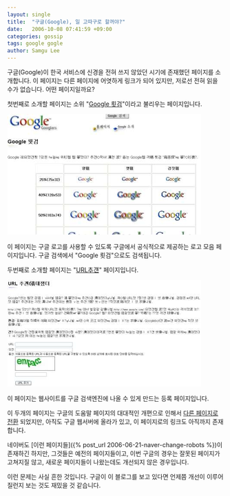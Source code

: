 ```yaml
---
layout: single
title:  "구글(Google), 일 고따구로 할꺼야?"
date:   2006-10-08 07:41:59 +09:00
categories: gossip
tags: google gogle
author: Samgu Lee
---
```

구글(Google)이 한국 서비스에 신경을 전혀 쓰지 않았던 시기에 존재했던 페이지를 소개합니다. 이 페이지는 다른 페이지에 어엿하게 링크가 되어 있지만, 저로선 전혀 읽을 수가 없습니다. 어떤 페이지일까요?

첫번째로 소개할 페이지는 소위 "[Google 룃검](http://www.google.co.kr/stickers.html)"이라고 불리우는 페이지입니다.

![구글 룃검](/assets/google_rutgum.jpg)

이 페이지는 구글 로고를 사용할 수 있도록 구글에서 공식적으로 제공하는 로고 모음 페이지입니다. 구글 검색에서 "Google 룃검"으로도 검색됩니다.

두번째로 소개할 페이지는 "[URL추걘](http://www.google.co.kr/addurl/?continue=/addurl)" 페이지입니다.

![URL추걘](/assets/google_add.jpg)

이 페이지는 웹사이트를 구글 검색엔진에 나올 수 있게 만드는 등록 페이지입니다.

이 두개의 페이지는 구글의 도움말 페이지의 대대적인 개편으로 인해서 [다른 페이지로 전환](http://www.google.co.kr/intl/ko/logos.html) 되었지만, 아직도 구글 웹서버에 올라가 있고, 이 페이지로의 링크도 아직까지 존재합니다.

네이버도 [이런 페이지들]({% post_url 2006-06-21-naver-change-robots %})이 존재하긴 하지만, 그것들은 예전의 페이지들이고, 이번 구글의 경우는 잘못된 페이지가 고쳐지질 않고, 새로운 페이지들이 나왔는데도 개선되지 않은 경우입니다.

이런 문제는 사실 흔한 것입니다. 구글이 이 블로그를 보고 있다면 언제쯤 개선이 이루어질런지 보는 것도 재밌을 것 같습니다.
